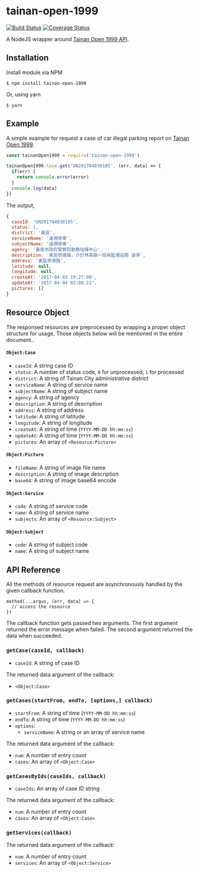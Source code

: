 # tainan-open-1999

[![Build Status](https://travis-ci.org/wonderchang/tainan-open-1999.svg?branch=master)](https://travis-ci.org/wonderchang/tainan-open-1999)
[![Coverage Status](https://coveralls.io/repos/github/wonderchang/tainan-open-1999/badge.svg?branch=master)](https://coveralls.io/github/wonderchang/tainan-open-1999?branch=master)

A NodeJS wrapper around [Tainan Open 1999 API](http://1999.tainan.gov.tw/OpenExplain.aspx).

## Installation

Install module via NPM

    $ npm install tainan-open-1999

Or, using yarn

    $ yarn
	
## Example

A simple example for request a case of car illegal parking report on [Tainan Open 1999](http://1999.tainan.gov.tw/OpenCaseShow.aspx?&FSerialNumber=UN201704030185).

```js
const tainanOpen1999 = require('tainan-open-1999')

tainanOpen1999.Case.get('UN201704030185', (err, data) => {
  if(err) {
    return console.error(error)
  }
  console.log(data)
})
```

The output,

```js
{
  caseId: 'UN201704030185',
  status: 1,
  district: '東區',
  serviceName: '違規停車',
  subjectName: '違規停車',
  agency: '臺南市政府警察局勤務指揮中心',
  description: '東區崇德路，介於林森路一段與監理站間 違停',
  address: '東區崇德路',
  latitude: null,
  longitude: null,
  createAt: '2017-04-03 19:27:00',
  updateAt: '2017-04-04 02:08:22',
  pictures: []
}
```

## Resource Object

The responsed resources are preprocessed by wrapping a proper object structure for usage. Those objects below will be mentioned in the entire document..

#### `Object:Case`

* `caseId`: A string case ID
* `status`: A number of status code, `0` for unprocessed, `1` for processed
* `district`: A string of Tainan City administrative district
* `serviceName`: A string of service name
* `subjectName`: A string of subject name
* `agency`: A string of agency
* `description`: A string of description
* `address`: A string of address
* `latitude`: A string of latitude
* `longitude`: A string of longitude
* `createAt`: A string of time (`YYYY-MM-DD hh:mm:ss`)
* `updateAt`: A string of time (`YYYY-MM-DD hh:mm:ss`)
* `pictures`: An array of `<Resource:Picture>`

#### `Object:Picture`

* `fileName`: A string of image file name
* `description`: A string of image description
* `base64`: A string of image base64 encode

#### `Object:Service`

* `code`: A string of service code
* `name`: A string of service name
* `subjects`: An array of `<Resource:Subject>`

#### `Object:Subject`

* `code`: A string of subject code
* `name`: A string of subject name

## API Reference

All the methods of resource request are asynchronously handled by the given callback function.

```
method(...argus, (err, data) => {
  // access the resource
})
```

The callback function gets passed two arguments. The first argument returned the error message when failed. The second argument returned the data when succeeded.

### `getCase(caseId, callback)`

* `caseId`: A string of case ID

The returned data argument of the callback:

* `<Object:Case>`

### `getCases(startFrom, endTo, [options,] callback)`

* `startFrom`: A string of time (`YYYY-MM-DD hh:mm:ss`)
* `endTo`: A string of time (`YYYY-MM-DD hh:mm:ss`)
* `options`:
  * `serviceName`: A string or an array of service name

The returned data argument of the callback:

* `num`: A number of entry count
* `cases`: An array of `<Object:Case>`

### `getCasesByIds(caseIds, callback)`

* `caseIds`: An array of case ID string

The returned data argument of the callback:

* `num`: A number of entry count
* `cases`: An array of `<Object:Case>`

### `getServices(callback)`

The returned data argument of the callback:

* `num`: A number of entry count
* `services`: An array of `<Object:Service>`
